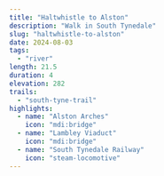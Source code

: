 ```yaml
---
title: "Haltwhistle to Alston"
description: "Walk in South Tynedale"
slug: "haltwhistle-to-alston"
date: 2024-08-03
tags:
  - "river"
length: 21.5
duration: 4
elevation: 282
trails:
  - "south-tyne-trail"
highlights:
  - name: "Alston Arches"
    icon: "mdi:bridge"
  - name: "Lambley Viaduct"
    icon: "mdi:bridge"
  - name: "South Tynedale Railway"
    icon: "steam-locomotive"
---
```

